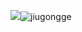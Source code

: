 ![](jiugongge.png)![jiugongge](https://user-images.githubusercontent.com/82360097/115341485-4c99f500-a1db-11eb-9805-5842ecaa18a5.png)
